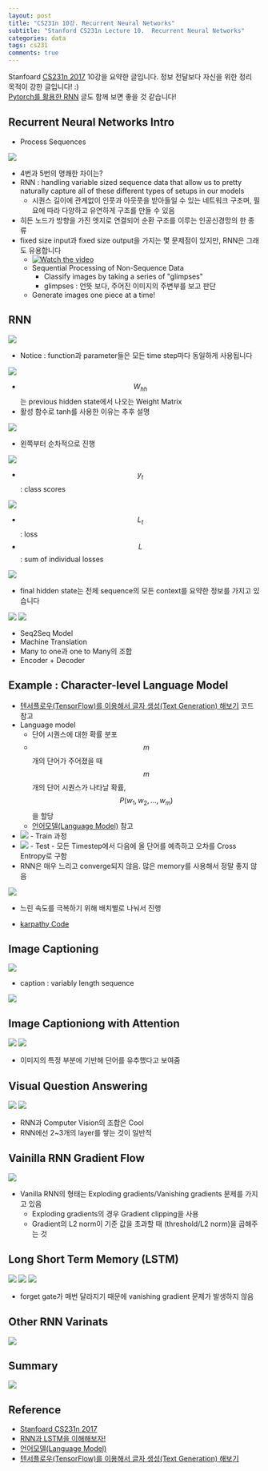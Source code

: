 ```yaml
---
layout: post
title: "CS231n 10강. Recurrent Neural Networks"
subtitle: "Stanford CS231n Lecture 10.  Recurrent Neural Networks"
categories: data
tags: cs231
comments: true
---
```

Stanfoard [CS231n 2017](https://www.youtube.com/watch?v=vT1JzLTH4G4&list=PL3FW7Lu3i5JvHM8ljYj-zLfQRF3EO8sYv&index=0) 10강을 요약한 글입니다. 정보 전달보다 자신을 위한 정리 목적이 강한 글입니다! :)  
[Pytorch를 활용한 RNN](https://zzsza.github.io/data/2018/03/17/pytorch-rnn/) 글도 함께 보면 좋을 것 같습니다!


## Recurrent Neural Networks Intro
- Process Sequences 
<img src="https://www.dropbox.com/s/5lvfnk3ahvyarmc/%EC%8A%A4%ED%81%AC%EB%A6%B0%EC%83%B7%202018-05-27%2020.36.58.png?raw=1">

- 4번과 5번의 명쾌한 차이는? 
- RNN : handling variable sized sequence data that allow us to pretty naturally capture all of these different types of setups in our models
	- 시퀀스 길이에 관계없이 인풋과 아웃풋을 받아들일 수 있는 네트워크 구조며, 필요에 따라 다양하고 유연하게 구조를 만들 수 있음
- 히든 노드가 방향을 가진 엣지로 연결되어 순환 구조를 이루는 인공신경망의 한 종류
- fixed size input과 fixed size output을 가지는 몇 문제점이 있지만, RNN은 그래도 유용합니다
	- [![Watch the video](http://img.youtube.com/vi/Zt-7MI9eKEo/0.jpg)](https://youtu.be/Zt-7MI9eKEo) 
	- Sequential Processing of Non-Sequence Data
		- Classify images by taking a series of "glimpses"
		- glimpses : 언뜻 보다, 주어진 이미지의 주변부를 보고 판단
	- Generate images one piece at a time! 

## RNN
<img src="https://www.dropbox.com/s/dty6gz9b8ozv231/%EC%8A%A4%ED%81%AC%EB%A6%B0%EC%83%B7%202018-05-27%2021.29.29.png?raw=1">

- Notice : function과 parameter들은 모든 time step마다 동일하게 사용됩니다

<img src="https://www.dropbox.com/s/g56om5s3vt62pyx/%EC%8A%A4%ED%81%AC%EB%A6%B0%EC%83%B7%202018-05-27%2021.31.06.png?raw=1">

- $$W_{hh}$$는 previous hidden state에서 나오는 Weight Matrix
- 활성 함수로 tanh를 사용한 이유는 추후 설명

<img src="https://www.dropbox.com/s/ugvhfvughor9uhg/%EC%8A%A4%ED%81%AC%EB%A6%B0%EC%83%B7%202018-05-27%2021.42.22.png?raw=1">

- 왼쪽부터 순차적으로 진행

<img src="https://www.dropbox.com/s/4te17dpv6jrvwzv/%EC%8A%A4%ED%81%AC%EB%A6%B0%EC%83%B7%202018-05-27%2021.44.29.png?raw=1">

- $$y_{t}$$ : class scores

<img src="https://www.dropbox.com/s/3vh3et9gdfe4yai/%EC%8A%A4%ED%81%AC%EB%A6%B0%EC%83%B7%202018-05-27%2021.44.49.png?raw=1">

- $$L_{t}$$ : loss
- $$L$$ : sum of individual losses

<img src="https://www.dropbox.com/s/v06pglkpd24d865/%EC%8A%A4%ED%81%AC%EB%A6%B0%EC%83%B7%202018-05-27%2021.45.03.png?raw=1">

- final  hidden state는 전체 sequence의 모든 context를 요약한 정보를 가지고 있습니다

<img src="https://www.dropbox.com/s/9pkenubq82t1m0q/%EC%8A%A4%ED%81%AC%EB%A6%B0%EC%83%B7%202018-05-27%2021.45.16.png?raw=1">


<img src="https://www.dropbox.com/s/wtxl8scyquxuaye/%EC%8A%A4%ED%81%AC%EB%A6%B0%EC%83%B7%202018-05-27%2021.56.20.png?raw=1">

- Seq2Seq Model
- Machine Translation
- Many to one과 one to Many의 조합
- Encoder + Decoder

## Example : Character-level Language Model
- [텐서플로우(TensorFlow)를 이용해서 글자 생성(Text Generation) 해보기](http://solarisailab.com/archives/2487) 코드 참고
- Language model
	- 단어 시퀀스에 대한 확률 분포
	- $$m$$개의 단어가 주어졌을 때 $$m$$개의 단어 시퀀스가 나타날 확률, $$P(w_1, w_2,...,w_m)$$을 할당
	- [언어모델(Language Model)](https://ratsgo.github.io/from%20frequency%20to%20semantics/2017/09/16/LM/) 참고
- <img src="https://www.dropbox.com/s/6dxp9oo4mnl59cn/%EC%8A%A4%ED%81%AC%EB%A6%B0%EC%83%B7%202018-05-27%2023.42.56.png?raw=1">
	- Train 과정
- <img src="https://www.dropbox.com/s/f62wo0hebrikjaq/%EC%8A%A4%ED%81%AC%EB%A6%B0%EC%83%B7%202018-05-28%2000.19.43.png?raw=1">
	- Test
	- 모든 Timestep에서 다음에 올 단어를 예측하고 오차를 Cross Entropy로 구함
- RNN은 매우 느리고 converge되지 않음. 많은 memory를 사용해서 정말 좋지 않음

<img src="https://www.dropbox.com/s/82c25g7hj1ow826/%EC%8A%A4%ED%81%AC%EB%A6%B0%EC%83%B7%202018-05-28%2001.03.22.png?raw=1">

- 느린 속도를 극복하기 위해 배치별로 나눠서 진행

- [karpathy Code](https://gist.github.com/karpathy/d4dee566867f8291f086)
 
## Image Captioning
<img src="https://www.dropbox.com/s/l7wd6547wpzoa9o/%EC%8A%A4%ED%81%AC%EB%A6%B0%EC%83%B7%202018-05-28%2015.37.04.png?raw=1">

- caption : variably length sequence

<img src="https://www.dropbox.com/s/h53dlkdzr8j5n7e/%EC%8A%A4%ED%81%AC%EB%A6%B0%EC%83%B7%202018-05-28%2016.43.12.png?raw=1">


## Image Captioniong with Attention
<img src="https://www.dropbox.com/s/1sabrzy8y3c0yo8/%EC%8A%A4%ED%81%AC%EB%A6%B0%EC%83%B7%202018-05-28%2016.43.37.png?raw=1">

<img src="https://www.dropbox.com/s/vef1vpi3bxjt2rm/%EC%8A%A4%ED%81%AC%EB%A6%B0%EC%83%B7%202018-05-28%2016.44.13.png?raw=1">

- 이미지의 특정 부분에 기반해 단어를 유추했다고 보여줌

## Visual Question Answering
<img src="https://www.dropbox.com/s/xs7rgjrmksmffdf/%EC%8A%A4%ED%81%AC%EB%A6%B0%EC%83%B7%202018-05-28%2016.45.16.png?raw=1">

<img src="https://www.dropbox.com/s/9qd2tet7pkz4uhe/%EC%8A%A4%ED%81%AC%EB%A6%B0%EC%83%B7%202018-05-28%2016.45.00.png?raw=1">

- RNN과 Computer Vision의 조합은 Cool
- RNN에선 2~3개의 layer를 쌓는 것이 일반적

## Vainilla RNN Gradient Flow
<img src="https://www.dropbox.com/s/l4r8c394rhhmrn5/%EC%8A%A4%ED%81%AC%EB%A6%B0%EC%83%B7%202018-05-28%2016.49.43.png?raw=1">

- Vanilla RNN의 형태는 Exploding gradients/Vanishing gradients 문제를 가지고 있음
	- Exploding gradients의 경우 Gradient clipping을 사용
	- Gradient의 L2 norm이 기준 값을 초과할 때 (threshold/L2 norm)을 곱해주는 것

## Long Short Term Memory (LSTM)
<img src="https://www.dropbox.com/s/0ua2590myagvaaq/%EC%8A%A4%ED%81%AC%EB%A6%B0%EC%83%B7%202018-05-28%2017.09.36.png?raw=1">

<img src="https://www.dropbox.com/s/ufx6fm508mieoiz/%EC%8A%A4%ED%81%AC%EB%A6%B0%EC%83%B7%202018-05-28%2017.09.54.png?raw=1">

<img src="https://www.dropbox.com/s/cjex8xirvhcnfms/%EC%8A%A4%ED%81%AC%EB%A6%B0%EC%83%B7%202018-05-28%2017.10.24.png?raw=1">

- forget gate가 매번 달라지기 때문에 vanishing gradient 문제가 발생하지 않음


## Other RNN Varinats
<img src="https://www.dropbox.com/s/802d14mkp5gdje6/%EC%8A%A4%ED%81%AC%EB%A6%B0%EC%83%B7%202018-05-28%2017.17.46.png?raw=1">


## Summary
<img src="https://www.dropbox.com/s/2dn08eeekrdis08/%EC%8A%A4%ED%81%AC%EB%A6%B0%EC%83%B7%202018-05-28%2017.10.41.png?raw=1">

	



## Reference
- [Stanfoard CS231n 2017](https://www.youtube.com/watch?v=vT1JzLTH4G4&list=PL3FW7Lu3i5JvHM8ljYj-zLfQRF3EO8sYv&index=0)
- [RNN과 LSTM을 이해해보자!](https://ratsgo.github.io/natural%20language%20processing/2017/03/09/rnnlstm/)
- [언어모델(Language Model)](https://ratsgo.github.io/from%20frequency%20to%20semantics/2017/09/16/LM/)
- [텐서플로우(TensorFlow)를 이용해서 글자 생성(Text Generation) 해보기](http://solarisailab.com/archives/2487)